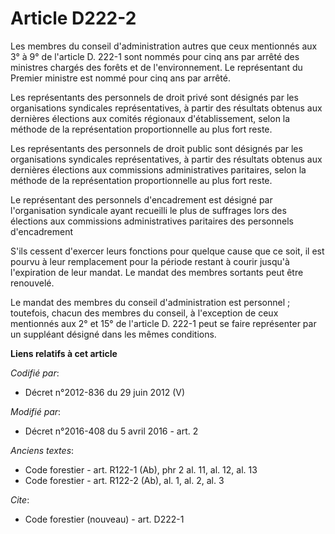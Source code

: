 # Article D222-2

Les membres du conseil d'administration autres que ceux mentionnés aux 3° à 9° de l'article D. 222-1 sont nommés pour cinq
ans par arrêté des ministres chargés des forêts et de l'environnement. Le représentant du Premier ministre est nommé pour
cinq ans par arrêté.

Les représentants des personnels de droit privé sont désignés par les organisations syndicales représentatives, à partir des
résultats obtenus aux dernières élections aux comités régionaux d'établissement, selon la méthode de la représentation
proportionnelle au plus fort reste.

Les représentants des personnels de droit public sont désignés par les organisations syndicales représentatives, à partir des
résultats obtenus aux dernières élections aux commissions administratives paritaires, selon la méthode de la représentation
proportionnelle au plus fort reste.

Le représentant des personnels d'encadrement est désigné par l'organisation syndicale ayant recueilli le plus de suffrages
lors des élections aux commissions administratives paritaires des personnels d'encadrement

S'ils cessent d'exercer leurs fonctions pour quelque cause que ce soit, il est pourvu à leur remplacement pour la période
restant à courir jusqu'à l'expiration de leur mandat. Le mandat des membres sortants peut être renouvelé.

Le mandat des membres du conseil d'administration est personnel ; toutefois, chacun des membres du conseil, à l'exception de
ceux mentionnés aux 2° et 15° de l'article D. 222-1 peut se faire représenter par un suppléant désigné dans les mêmes
conditions.

**Liens relatifs à cet article**

_Codifié par_:

  - Décret n°2012-836 du 29 juin 2012 (V)

_Modifié par_:

  - Décret n°2016-408 du 5 avril 2016 - art. 2

_Anciens textes_:

  - Code forestier - art. R122-1 (Ab), phr 2 al. 11, al. 12, al. 13
  - Code forestier - art. R122-2 (Ab), al. 1, al. 2, al. 3

_Cite_:

  - Code forestier (nouveau) - art. D222-1
